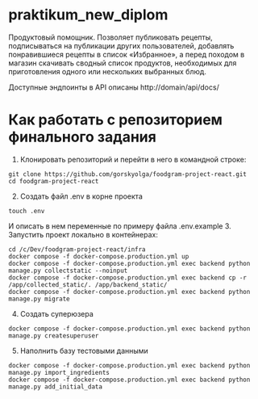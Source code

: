 # praktikum_new_diplom
Продуктовый помощник. Позволяет публиковать рецепты, подписываться на публикации других пользователей, добавлять понравившиеся рецепты в список «Избранное», а перед походом в магазин скачивать сводный список продуктов, необходимых для приготовления одного или нескольких выбранных блюд.

Доступные эндпоинты в API описаны http://domain/api/docs/

# Как работать с репозиторием финального задания
1. Клонировать репозиторий и перейти в него в командной строке:
```
git clone https://github.com/gorskyolga/foodgram-project-react.git
cd foodgram-project-react
```
2. Создать файл .env в корне проекта
```
touch .env
```
И описать в нем переменные по примеру файла .env.example
3. Запустить проект локально в контейнерах:
```
cd /c/Dev/foodgram-project-react/infra
docker compose -f docker-compose.production.yml up
docker compose -f docker-compose.production.yml exec backend python manage.py collectstatic --noinput
docker compose -f docker-compose.production.yml exec backend cp -r /app/collected_static/. /app/backend_static/
docker compose -f docker-compose.production.yml exec backend python manage.py migrate

```
4. Создать суперюзера
```
docker compose -f docker-compose.production.yml exec backend python manage.py createsuperuser
```
5. Наполнить базу тестовыми данными
```
docker compose -f docker-compose.production.yml exec backend python manage.py import_ingredients
docker compose -f docker-compose.production.yml exec backend python manage.py add_initial_data
```